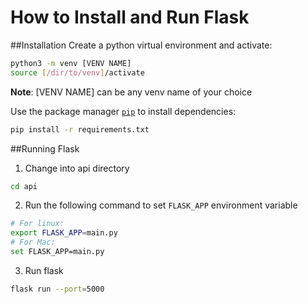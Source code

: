 How to Install and Run Flask
======

##Installation
Create a python virtual environment and activate:

```bash
python3 -m venv [VENV NAME]
source [/dir/to/venv]/activate
```

**Note**: [VENV NAME] can be any venv name of your choice

Use the package manager [`pip`](https://pip.pypa.io/en/stable/) to install dependencies:

```bash
pip install -r requirements.txt
```

##Running Flask
1. Change into api directory
```bash
cd api
```
2. Run the following command to set `FLASK_APP` environment variable
```bash
# For linux:
export FLASK_APP=main.py
# For Mac:
set FLASK_APP=main.py
```
3. Run flask
```bash
flask run --port=5000
```